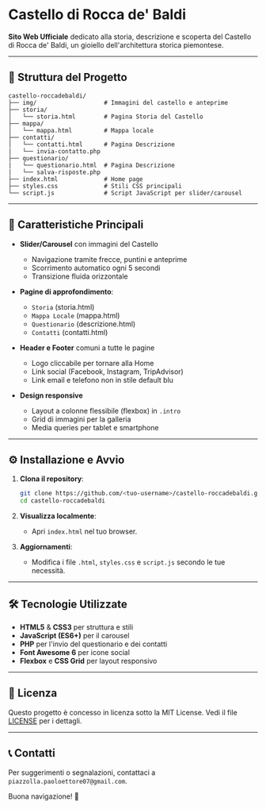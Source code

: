 # Castello di Rocca de' Baldi

**Sito Web Ufficiale** dedicato alla storia, descrizione e scoperta del Castello di Rocca de' Baldi, un gioiello dell'architettura storica piemontese.

---

## 📂 Struttura del Progetto

```text
castello-roccadebaldi/
├── img/                   # Immagini del castello e anteprime
├── storia/
│   └── storia.html        # Pagina Storia del Castello
├── mappa/
│   └── mappa.html         # Mappa locale
├── contatti/
│   └── contatti.html      # Pagina Descrizione
|   └── invia-contatto.php   
├── questionario/
|   └── questionario.html  # Pagina Descrizione
|   └── salva-risposte.php  
├── index.html             # Home page
├── styles.css             # Stili CSS principali
└── script.js              # Script JavaScript per slider/carousel
```

---

## 🚀 Caratteristiche Principali

* **Slider/Carousel** con immagini del Castello

  * Navigazione tramite frecce, puntini e anteprime
  * Scorrimento automatico ogni 5 secondi
  * Transizione fluida orizzontale

* **Pagine di approfondimento**:

  * `Storia` (storia.html)
  * `Mappa Locale` (mappa.html)
  * `Questionario` (descrizione.html)
  * `Contatti` (contatti.html)

* **Header e Footer** comuni a tutte le pagine

  * Logo cliccabile per tornare alla Home
  * Link social (Facebook, Instagram, TripAdvisor)
  * Link email e telefono non in stile default blu

* **Design responsive**

  * Layout a colonne flessibile (flexbox) in `.intro`
  * Grid di immagini per la galleria
  * Media queries per tablet e smartphone

---

## ⚙️ Installazione e Avvio

1. **Clona il repository**:

   ```bash
   git clone https://github.com/<tuo-username>/castello-roccadebaldi.git
   cd castello-roccadebaldi
   ```

2. **Visualizza localmente**:

   * Apri `index.html` nel tuo browser.

3. **Aggiornamenti**:

   * Modifica i file `.html`, `styles.css` e `script.js` secondo le tue necessità.

---

## 🛠️ Tecnologie Utilizzate

* **HTML5** & **CSS3** per struttura e stili
* **JavaScript (ES6+)** per il carousel
* **PHP** per l'invio del questionario e dei contatti
* **Font Awesome 6** per icone social
* **Flexbox** e **CSS Grid** per layout responsivo

---

## 📄 Licenza

Questo progetto è concesso in licenza sotto la MIT License. Vedi il file [LICENSE](LICENSE) per i dettagli.

---

## 📞 Contatti

Per suggerimenti o segnalazioni, contattaci a `piazzolla.paoloettore07@gmail.com`.

Buona navigazione! 🎉
